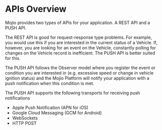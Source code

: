 # APIs Overview #

Mojio provides two types of APIs for your application. A REST API and a PUSH API.

The REST API is good for request-response type problems. For example, you would use this if you are interested in the current status of a Vehicle. If, however, you are looking for an event on the Vehicle, constantly polling for changes on the Vehicle record is inefficient. The PUSH API is better suited for this.

The PUSH API follows the Observer model where you register the event or condition you are interested in (e.g. excessive speed or change in vehicle ignition status) and the Mojio Platform will notify your application with a push notification when this condition is met.

The PUSH API supports the following transports for receiving push notifications

- Apple Push Notification (APN for iOS)
- Google Cloud Messaging (GCM for Android)
- WebSockets
- HTTP POST 
